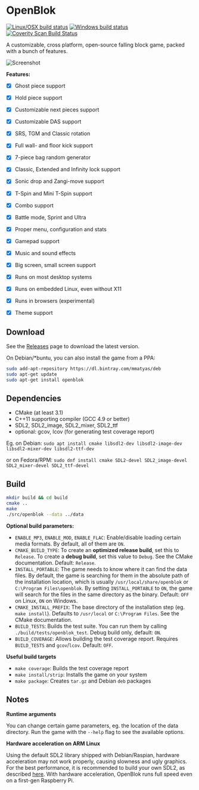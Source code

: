 OpenBlok
========

[![Linux/OSX build status](https://travis-ci.org/mmatyas/openblok.svg?branch=master)](https://travis-ci.org/mmatyas/openblok)
[![Windows build status](https://ci.appveyor.com/api/projects/status/github/mmatyas/openblok?svg=true&branch=master)](https://ci.appveyor.com/project/mmatyas/openblok)
[![Coverity Scan Build Status](https://scan.coverity.com/projects/10795/badge.svg)](https://scan.coverity.com/projects/mmatyas-openblok)

A customizable, cross platform, open-source falling block game, packed with a bunch of features.

![Screenshot](etc/promo/screenshot01.png)

**Features:**

- [x] Ghost piece support
- [x] Hold piece support
- [x] Customizable next pieces support
- [x] Customizable DAS support
- [x] SRS, TGM and Classic rotation
- [x] Full wall- and floor kick support
- [x] 7-piece bag random generator
- [x] Classic, Extended and Infinity lock support
- [x] Sonic drop and Zangi-move support
- [x] T-Spin and Mini T-Spin support
- [x] Combo support
- [x] Battle mode, Sprint and Ultra
- [x] Proper menu, configuration and stats
- [x] Gamepad support
- [x] Music and sound effects
- [x] Big screen, small screen support
- [x] Runs on most desktop systems
- [x] Runs on embedded Linux, even without X11
- [x] Runs in browsers (experimental)
- [x] Theme support


Download
--------

See the [Releases](https://github.com/mmatyas/openblok/releases) page to download the latest version.

On Debian/*buntu, you can also install the game from a PPA:

```sh
sudo add-apt-repository https://dl.bintray.com/mmatyas/deb
sudo apt-get update
sudo apt-get install openblok
```


Dependencies
------------

- CMake (at least 3.1)
- C++11 supporting compiler (GCC 4.9 or better)
- SDL2, SDL2_image, SDL2_mixer, SDL2_ttf
- optional: gcov, lcov (for generating test coverage report)

Eg. on Debian: `sudo apt install cmake libsdl2-dev libsdl2-image-dev libsdl2-mixer-dev libsdl2-ttf-dev`

or on Fedora/RPM: `sudo dnf install cmake SDL2-devel SDL2_image-devel SDL2_mixer-devel SDL2_ttf-devel`


Build
-----

```sh
mkdir build && cd build
cmake ..
make
./src/openblok --data ../data
```

**Optional build parameters:**

- `ENABLE_MP3`, `ENABLE_MOD`, `ENABLE_FLAC`: Enable/disable loading certain media formats. By default, all of them are `ON`.
- `CMAKE_BUILD_TYPE`: To create an **optimized release build**, set this to `Release`. To create a **debug build**, set this value to `Debug`. See the CMake documentation. Default: `Release`.
- `INSTALL_PORTABLE`: The game needs to know where it can find the data files. By default, the game is searching for them in the absolute path of the installation location, which is usually `/usr/local/share/openblok` or `C:\Program Files\openblok`. By setting `INSTALL_PORTABLE` to `ON`, the game will search for the files in the same directory as the binary. Default: `OFF` on Linux, `ON` on Windows.
- `CMAKE_INSTALL_PREFIX`: The base directory of the installation step (eg. `make install`). Defaults to `/usr/local` or `C:\Program Files`. See the CMake documentation.
- `BUILD_TESTS`: Builds the test suite. You can run them by calling `./build/tests/openblok_test`. Debug build only, default: `ON`.
- `BUILD_COVERAGE`: Allows building the test coverage report. Requires `BUILD_TESTS` and `gcov`/`lcov`. Default: `OFF`.

**Useful build targets**

- `make coverage`: Builds the test coverage report
- `make install/strip`: Installs the game on your system
- `make package`: Creates `tar.gz` and Debian `deb` packages


Notes
-----

**Runtime arguments**

You can change certain game parameters, eg. the location of the data directory. Run the game with the `--help` flag to see the available options.

**Hardware acceleration on ARM Linux**

Using the default SDL2 library shipped with Debian/Raspian, hardware acceleration may not work properly, causing slowness and ugly graphics. For the best performance, it is recommended to build your own SDL2, as described [here](https://github.com/mmatyas/openblok/wiki/Custom-SDL2-build-for-ARM). With hardware acceleration, OpenBlok runs full speed even on a first-gen Raspberry Pi.
